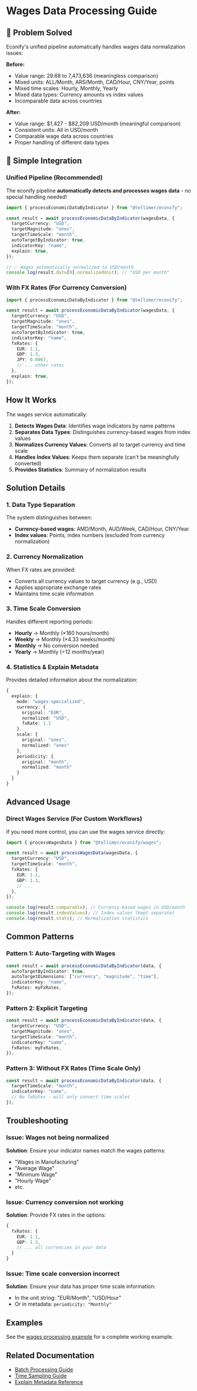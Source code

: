 # Wages Data Processing Guide

## 🎯 Problem Solved

Econify's unified pipeline automatically handles wages data normalization issues:

**Before:**
- Value range: 29.68 to 7,473,636 (meaningless comparison)
- Mixed units: ALL/Month, ARS/Month, CAD/Hour, CNY/Year, points
- Mixed time scales: Hourly, Monthly, Yearly
- Mixed data types: Currency amounts vs index values
- Incomparable data across countries

**After:**
- Value range: $1,427 - $82,209 USD/month (meaningful comparison)
- Consistent units: All in USD/month
- Comparable wage data across countries
- Proper handling of different data types

## 🚀 Simple Integration

### Unified Pipeline (Recommended)

The econify pipeline **automatically detects and processes wages data** - no special handling needed!

```typescript
import { processEconomicDataByIndicator } from "@tellimer/econify";

const result = await processEconomicDataByIndicator(wagesData, {
  targetCurrency: "USD",
  targetMagnitude: "ones",
  targetTimeScale: "month",
  autoTargetByIndicator: true,
  indicatorKey: "name",
  explain: true,
});

// ✅ Wages automatically normalized to USD/month
console.log(result.data[0].normalizedUnit); // "USD per month"
```

### With FX Rates (For Currency Conversion)

```typescript
import { processEconomicDataByIndicator } from "@tellimer/econify";

const result = await processEconomicDataByIndicator(wagesData, {
  targetCurrency: "USD",
  targetMagnitude: "ones",
  targetTimeScale: "month",
  autoTargetByIndicator: true,
  indicatorKey: "name",
  fxRates: {
    EUR: 1.1,
    GBP: 1.3,
    JPY: 0.0067,
    // ... other rates
  },
  explain: true,
});
```

## How It Works

The wages service automatically:

1. **Detects Wages Data**: Identifies wage indicators by name patterns
2. **Separates Data Types**: Distinguishes currency-based wages from index values
3. **Normalizes Currency Values**: Converts all to target currency and time scale
4. **Handles Index Values**: Keeps them separate (can't be meaningfully converted)
5. **Provides Statistics**: Summary of normalization results

## Solution Details

### 1. Data Type Separation

The system distinguishes between:
- **Currency-based wages**: AMD/Month, AUD/Week, CAD/Hour, CNY/Year
- **Index values**: Points, index numbers (excluded from currency normalization)

### 2. Currency Normalization

When FX rates are provided:
- Converts all currency values to target currency (e.g., USD)
- Applies appropriate exchange rates
- Maintains time scale information

### 3. Time Scale Conversion

Handles different reporting periods:
- **Hourly** → Monthly (×160 hours/month)
- **Weekly** → Monthly (×4.33 weeks/month)
- **Monthly** → No conversion needed
- **Yearly** → Monthly (÷12 months/year)

### 4. Statistics & Explain Metadata

Provides detailed information about the normalization:
```typescript
{
  explain: {
    mode: "wages-specialized",
    currency: {
      original: "EUR",
      normalized: "USD",
      fxRate: 1.1
    },
    scale: {
      original: "ones",
      normalized: "ones"
    },
    periodicity: {
      original: "month",
      normalized: "month"
    }
  }
}
```

## Advanced Usage

### Direct Wages Service (For Custom Workflows)

If you need more control, you can use the wages service directly:

```typescript
import { processWagesData } from "@tellimer/econify/wages";

const result = await processWagesData(wagesData, {
  targetCurrency: "USD",
  targetTimeScale: "month",
  fxRates: {
    EUR: 1.1,
    GBP: 1.3,
    // ...
  },
});

console.log(result.comparable); // Currency-based wages in USD/month
console.log(result.indexValues); // Index values (kept separate)
console.log(result.stats); // Normalization statistics
```

## Common Patterns

### Pattern 1: Auto-Targeting with Wages

```typescript
const result = await processEconomicDataByIndicator(data, {
  autoTargetByIndicator: true,
  autoTargetDimensions: ["currency", "magnitude", "time"],
  indicatorKey: "name",
  fxRates: myFxRates,
});
```

### Pattern 2: Explicit Targeting

```typescript
const result = await processEconomicDataByIndicator(data, {
  targetCurrency: "USD",
  targetMagnitude: "ones",
  targetTimeScale: "month",
  indicatorKey: "name",
  fxRates: myFxRates,
});
```

### Pattern 3: Without FX Rates (Time Scale Only)

```typescript
const result = await processEconomicDataByIndicator(data, {
  targetTimeScale: "month",
  indicatorKey: "name",
  // No fxRates - will only convert time scales
});
```

## Troubleshooting

### Issue: Wages not being normalized

**Solution**: Ensure your indicator names match the wages patterns:
- "Wages in Manufacturing"
- "Average Wage"
- "Minimum Wage"
- "Hourly Wage"
- etc.

### Issue: Currency conversion not working

**Solution**: Provide FX rates in the options:
```typescript
{
  fxRates: {
    EUR: 1.1,
    GBP: 1.3,
    // ... all currencies in your data
  }
}
```

### Issue: Time scale conversion incorrect

**Solution**: Ensure your data has proper time scale information:
- In the unit string: "EUR/Month", "USD/Hour"
- Or in metadata: `periodicity: "Monthly"`

## Examples

See the [wages processing example](../../examples/wages_processing_example.ts) for a complete working example.

## Related Documentation

- [Batch Processing Guide](./batch-processing.md)
- [Time Sampling Guide](./time-sampling.md)
- [Explain Metadata Reference](../reference/explain-metadata.md)

